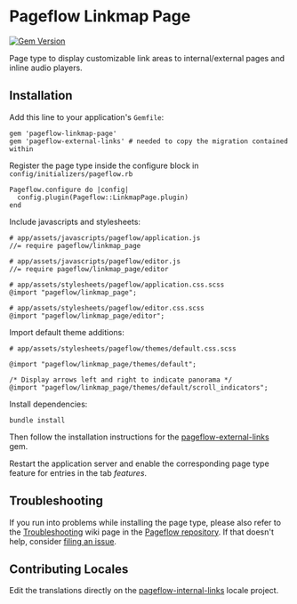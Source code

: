 # Pageflow Linkmap Page

[![Gem Version](https://badge.fury.io/rb/pageflow-linkmap-page.svg)](http://badge.fury.io/rb/pageflow-linkmap-page)

Page type to display customizable link areas to internal/external
pages and inline audio players.

## Installation

Add this line to your application's `Gemfile`:

    gem 'pageflow-linkmap-page'
    gem 'pageflow-external-links' # needed to copy the migration contained within

Register the page type inside the configure block in `config/initializers/pageflow.rb`

    Pageflow.configure do |config|
      config.plugin(Pageflow::LinkmapPage.plugin)
    end

Include javascripts and stylesheets:

    # app/assets/javascripts/pageflow/application.js
    //= require pageflow/linkmap_page

    # app/assets/javascripts/pageflow/editor.js
    //= require pageflow/linkmap_page/editor

    # app/assets/stylesheets/pageflow/application.css.scss
    @import "pageflow/linkmap_page";

    # app/assets/stylesheets/pageflow/editor.css.scss
    @import "pageflow/linkmap_page/editor";

Import default theme additions:

    # app/assets/stylesheets/pageflow/themes/default.css.scss

    @import "pageflow/linkmap_page/themes/default";

    /* Display arrows left and right to indicate panorama */
    @import "pageflow/linkmap_page/themes/default/scroll_indicators";

Install dependencies:

    bundle install

Then follow the installation instructions for the [pageflow-external-links](https://github.com/codevise/pageflow-external-links) gem.

Restart the application server and enable the corresponding page type
feature for entries in the tab *features*.

## Troubleshooting

If you run into problems while installing the page type, please also refer to the
[Troubleshooting](https://github.com/codevise/pageflow/wiki/Troubleshooting) wiki
page in the [Pageflow  repository](https://github.com/codevise/pageflow). If that
doesn't help, consider
[filing an issue](https://github.com/codevise/pageflow-linkmap-page/issues).

## Contributing Locales

Edit the translations directly on the
[pageflow-internal-links](http://www.localeapp.com/projects/public?search=tf/pageflow-linkmap-page)
locale project.

